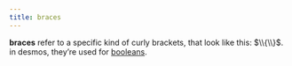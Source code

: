 ```yaml
---
title: braces
---
```


**braces** refer to a specific kind of curly brackets, that look like this: $\\{\\}$. in desmos, they’re used for [booleans](../datatypes/boolean).